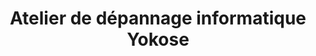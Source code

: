 ---
title: "Atelier de dépannage informatique Yokose"
url: /nice/atelier-de-depannage-informatique-yokose/
shop: Computer
---